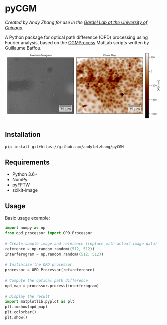# pyCGM
_Created by Andy Zhang for use in the [Gardel Lab at the University of Chicago](https://squishycell.uchicago.edu/)._

A Python package for optical path difference (OPD) processing using Fourier analysis, based on the [CGMProcess](https://github.com/baffou/CGMprocess) MatLab scripts written by Guillaume Baffou.
![Example phase interferogram and its corresponding phase map](src/pycgm/assets/phase_map_demo.png)
## Installation

```bash
pip install git+https://github.com/andyletzhang/pyCGM
```

## Requirements

- Python 3.6+
- NumPy
- pyFFTW
- scikit-image

## Usage

Basic usage example:

```python
import numpy as np
from opd_processor import OPD_Processor

# Create sample image and reference (replace with actual image data)
reference = np.random.random((512, 512))
interferogram = np.random.random((512, 512))

# Initialize the OPD processor
processor = OPD_Processor(ref=reference)

# Compute the optical path difference
opd_map = processor.process(interferogram)

# Display the result
import matplotlib.pyplot as plt
plt.imshow(opd_map)
plt.colorbar()
plt.show()
```